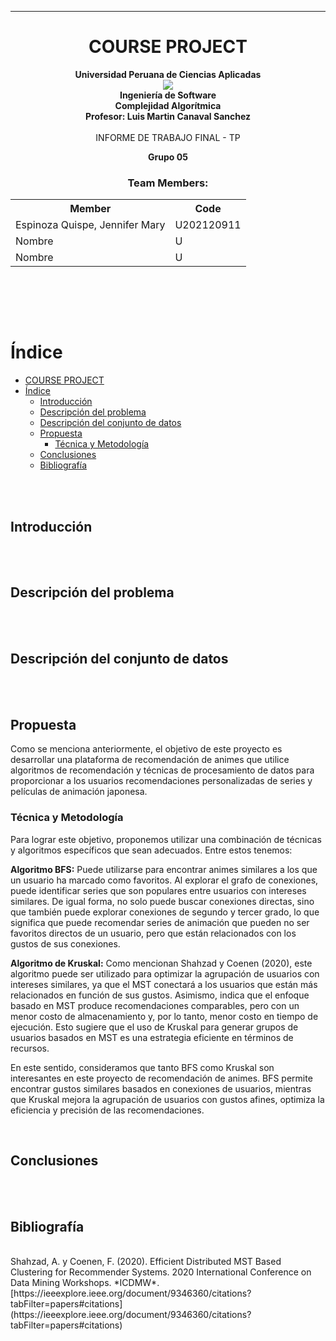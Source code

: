 <hr>

# <center>COURSE PROJECT</center>

<p align="center">
    <strong>Universidad Peruana de Ciencias Aplicadas</strong><br>
    <img src="https://upload.wikimedia.org/wikipedia/commons/f/fc/UPC_logo_transparente.png"></img><br>
    <strong>Ingeniería de Software </strong><br>
    <strong>Complejidad Algorítmica</strong><br>
    <strong>Profesor: Luis Martin Canaval Sanchez</strong><br>
    <br>INFORME DE TRABAJO FINAL - TP
</p>

<p align="center">
    <strong>Grupo 05</strong><br>
</p>

<div style="text-align:center;">
    <h3>Team Members:</h3>
    <table align="center">
        <tr>
            <th style="text-align:center;">Member</th>
            <th style="text-align:center;">Code</th>
        </tr>
        <tr>
            <td>Espinoza Quispe, Jennifer Mary</td>
            <td>U202120911</td>
        </tr>
        <tr>
            <td>Nombre</td>
            <td>U</td>
        </tr>
        <tr>
            <td>Nombre</td>
            <td>U</td>
        </tr>
    </table>
</div>
<br>

<br><br>
# Índice

- [COURSE PROJECT](#course-project)
- [Índice](#índice)
  - [Introducción](#introducción)
  - [Descripción del problema](#descripción-del-problema)
  - [Descripción del conjunto de datos](#descripción-del-conjunto-de-datos)
  - [Propuesta](#propuesta)
    - [Técnica y Metodología](#técnica-y-metodología)
  - [Conclusiones](#conclusiones)
  - [Bibliografía](#bibliografía)

<br><br>

## Introducción

<br><br>

## Descripción del problema

<br><br>

## Descripción del conjunto de datos

<br><br>

## Propuesta

Como se menciona anteriormente, el objetivo de este proyecto es desarrollar una plataforma de recomendación de animes que utilice algoritmos de recomendación y técnicas de procesamiento de datos para proporcionar a los usuarios recomendaciones personalizadas de series y películas de animación japonesa.
<br>
### Técnica y Metodología

Para lograr este objetivo, proponemos utilizar una combinación de técnicas y algoritmos específicos que sean adecuados. Entre estos tenemos:

**Algoritmo BFS:** Puede utilizarse para encontrar animes similares a los que un usuario ha marcado como favoritos. Al explorar el grafo de conexiones, puede identificar series que son populares entre usuarios con intereses similares. De igual forma, no solo puede buscar conexiones directas, sino que también puede explorar conexiones de segundo y tercer grado, lo que significa que puede recomendar series de animación que pueden no ser favoritos directos de un usuario, pero que están relacionados con los gustos de sus conexiones.

**Algoritmo de Kruskal:** Como mencionan Shahzad y Coenen (2020), este algoritmo puede ser utilizado para optimizar la agrupación de usuarios con intereses similares, ya que el MST conectará a los usuarios que están más relacionados en función de sus gustos. Asimismo, indica que el enfoque basado en MST produce recomendaciones comparables, pero con un menor costo de almacenamiento y, por lo tanto, menor costo en tiempo de ejecución. Esto sugiere que el uso de Kruskal para generar grupos de usuarios basados en MST es una estrategia eficiente en términos de recursos.

En este sentido, consideramos que tanto BFS como Kruskal son interesantes en este proyecto de recomendación de animes. BFS permite encontrar gustos similares basados en conexiones de usuarios, mientras que Kruskal mejora  la agrupación de usuarios con gustos afines, optimiza la eficiencia y precisión de las recomendaciones.

<br>

## Conclusiones

<br><br>

## Bibliografía

<br>
Shahzad, A. y Coenen, F. (2020). Efficient Distributed MST Based Clustering for Recommender Systems. 2020 International Conference on Data Mining Workshops. *ICDMW*. [https://ieeexplore.ieee.org/document/9346360/citations?tabFilter=papers#citations](https://ieeexplore.ieee.org/document/9346360/citations?tabFilter=papers#citations)
<br>
